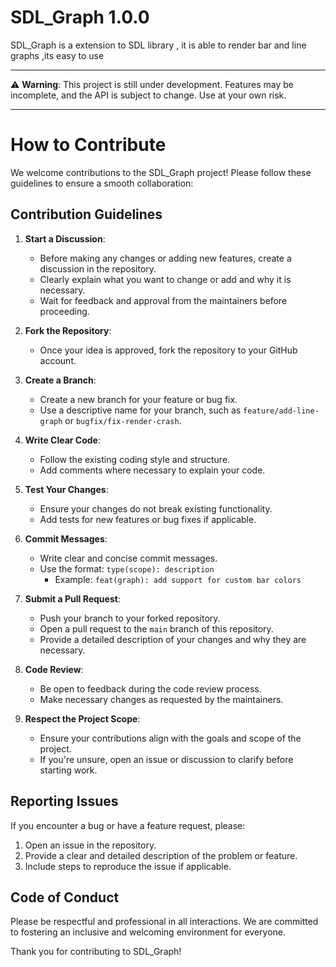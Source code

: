 # SDL_Graph 1.0.0
SDL_Graph is a extension to SDL library , it is able to render bar and line graphs ,its easy to use 


---

⚠️ **Warning**: This project is still under development. Features may be incomplete, and the API is subject to change. Use at your own risk.

---

# How to Contribute

We welcome contributions to the SDL_Graph project! Please follow these guidelines to ensure a smooth collaboration:

## Contribution Guidelines

1. **Start a Discussion**:
   - Before making any changes or adding new features, create a discussion in the repository.
   - Clearly explain what you want to change or add and why it is necessary.
   - Wait for feedback and approval from the maintainers before proceeding.

2. **Fork the Repository**:
   - Once your idea is approved, fork the repository to your GitHub account.

3. **Create a Branch**:
   - Create a new branch for your feature or bug fix.
   - Use a descriptive name for your branch, such as `feature/add-line-graph` or `bugfix/fix-render-crash`.

4. **Write Clear Code**:
   - Follow the existing coding style and structure.
   - Add comments where necessary to explain your code.

5. **Test Your Changes**:
   - Ensure your changes do not break existing functionality.
   - Add tests for new features or bug fixes if applicable.

6. **Commit Messages**:
   - Write clear and concise commit messages.
   - Use the format: `type(scope): description`
     - Example: `feat(graph): add support for custom bar colors`

7. **Submit a Pull Request**:
   - Push your branch to your forked repository.
   - Open a pull request to the `main` branch of this repository.
   - Provide a detailed description of your changes and why they are necessary.

8. **Code Review**:
   - Be open to feedback during the code review process.
   - Make necessary changes as requested by the maintainers.

9. **Respect the Project Scope**:
   - Ensure your contributions align with the goals and scope of the project.
   - If you're unsure, open an issue or discussion to clarify before starting work.

## Reporting Issues

If you encounter a bug or have a feature request, please:
1. Open an issue in the repository.
2. Provide a clear and detailed description of the problem or feature.
3. Include steps to reproduce the issue if applicable.

## Code of Conduct

Please be respectful and professional in all interactions. We are committed to fostering an inclusive and welcoming environment for everyone.

Thank you for contributing to SDL_Graph!